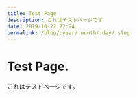 ```yaml
---
title: Test Page
description: これはテストページです
date: 2019-10-22 22:24
permalink: /blog/:year/:month/:day/:slug
---
```


# Test Page.

これはテストページです。